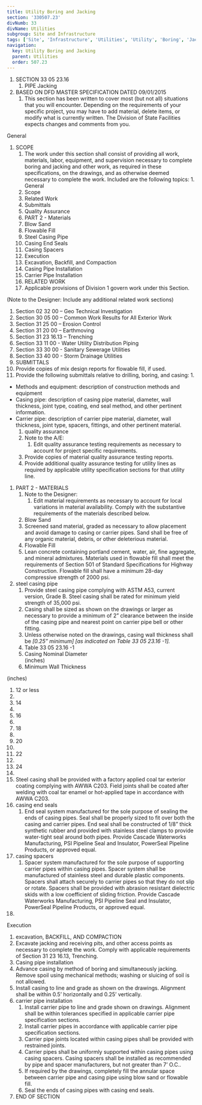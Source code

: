 ```yaml
---
title: Utility Boring and Jacking
section: '330507.23'
divNumb: 33
divName: Utilities
subgroup: Site and Infrastructure
tags: ['Site', 'Infrastructure', 'Utilities', 'Utility', 'Boring', 'Jacking']
navigation:
  key: Utility Boring and Jacking
  parent: Utilities
  order: 507.23
---
```


1. SECTION 33 05 23.16
   1. PIPE Jacking
1. BASED ON DFD MASTER SPECIFICATION DATED 09/01/2015
   1. This section has been written to cover most (but not all) situations that you will encounter. Depending on the requirements of your specific project, you may have to add material, delete items, or modify what is currently written. The Division of State Facilities expects changes and comments from you.

General
1. SCOPE
   1. The work under this section shall consist of providing all work, materials, labor, equipment, and supervision necessary to complete boring and jacking and other work, as required in these specifications, on the drawings, and as otherwise deemed necessary to complete the work. Included are the following topics:
      1. 
General
   1. Scope
   1. Related Work 
   1. Submittals
   1. Quality Assurance
   1. PART 2 - Materials
   1. Blow Sand
   1. Flowable Fill
   1. Steel Casing Pipe
   1. Casing End Seals
   1. Casing Spacers
   1. Execution
   1. Excavation, Backfill, and Compaction
   1. Casing Pipe Installation
   1. Carrier Pipe Installation
   1. RELATED WORK
   1. Applicable provisions of Division 1 govern work under this Section.

(Note to the Designer: Include any additional related work sections)
   1. Section 02 32 00 – Geo Technical Investigation
   1. Section 30 05 00 – Common Work Results for All Exterior Work
   1. Section 31 25 00 – Erosion Control
   1. Section 31 20 00 – Earthmoving
   1. Section 31 23 16.13 – Trenching 
   1. Section 33 11 00 - Water Utility Distribution Piping
   1. Section 33 30 00 - Sanitary Sewerage Utilities
   1. Section 33 40 00 - Storm Drainage Utilities
   1. SUBMITTALS
   1. Provide copies of mix design reports for flowable fill, if used.
   1. Provide the following submittals relative to drilling, boring, and casing:
      1. 
* Methods and equipment: description of construction methods and equipment
* Casing pipe: description of casing pipe material, diameter, wall thickness, joint type, coating, end seal method, and other pertinent information.
* Carrier pipe: description of carrier pipe material, diameter, wall thickness, joint type, spacers, fittings, and other pertinent material.
   1. quality assurance
   1. Note to the A/E:
      1. Edit quality assurance testing requirements as necessary to account for project specific requirements.
   1. Provide copies of material quality assurance testing reports.
   1. Provide additional quality assurance testing for utility lines as required by applicable utility specification sections for that utility line.
1. PART 2 - MATERIALS
   1. Note to the Designer:
      1. Edit material requirements as necessary to account for local variations in material availability. Comply with the substantive requirements of the materials described below.
   1. Blow Sand
   1. Screened sand material, graded as necessary to allow placement and avoid damage to casing or carrier pipes. Sand shall be free of any organic material, debris, or other deleterious material.
   1. Flowable Fill
   1. Lean concrete containing portland cement, water, air, fine aggregate, and mineral admixtures. Materials used in flowable fill shall meet the requirements of Section 501 of Standard Specifications for Highway Construction. Flowable fill shall have a minimum 28-day compressive strength of 2000 psi.
1. steel casing pipe
   1. Provide steel casing pipe complying with ASTM A53, current version, Grade B. Steel casing shall be rated for minimum yield strength of 35,000 psi. 
   1. Casing shall be sized as shown on the drawings or larger as necessary to provide a minimum of 2” clearance between the inside of the casing pipe and nearest point on carrier pipe bell or other fitting. 
   1. Unless otherwise noted on the drawings, casing wall thickness shall be *[0.25” minimum] [as indicated on Table 33 05 23.16 -1].*
   1. Table 33 05 23.16 -1
   1. Casing Nominal Diameter  
(inches)
   1. Minimum Wall Thickness

(inches)
   1. 12 or less
188.
   1. 14
282.
   1. 16
282.
   1. 18
313.
   1. 20
344.
   1. 22
375.
   1. 24
407.
   1. Steel casing shall be provided with a factory applied coal tar exterior coating complying with AWWA C203. Field joints shall be coated after welding with coal tar enamel or hot-applied tape in accordance with AWWA C203.
1. casing end seals
   1. End seal system manufactured for the sole purpose of sealing the ends of casing pipes. Seal shall be properly sized to fit over both the casing and carrier pipes. End seal shall be constructed of 1/8” thick synthetic rubber and provided with stainless steel clamps to provide water-tight seal around both pipes. Provide Cascade Waterworks Manufacturing, PSI Pipeline Seal and Insulator, PowerSeal Pipeline Products, or approved equal.
1. casing spacers
   1. Spacer system manufactured for the sole purpose of supporting carrier pipes within casing pipes. Spacer system shall be manufactured of stainless steel and durable plastic components. Spacers shall attach securely to carrier pipes so that they do not slip or rotate. Spacers shall be provided with abrasion resistant dielectric skids with a low coefficient of sliding friction. Provide Cascade Waterworks Manufacturing, PSI Pipeline Seal and Insulator, PowerSeal Pipeline Products, or approved equal.
1. 
Execution
   1. excavation, BACKFILL, AND COMPACTION
   1. Excavate jacking and receiving pits, and other access points as necessary to complete the work. Comply with applicable requirements of Section 31 23 16.13, Trenching.
   1. Casing pipe installation
   1. Advance casing by method of boring and simultaneously jacking. Remove spoil using mechanical methods; washing or sluicing of soil is not allowed.
   1. Install casing to line and grade as shown on the drawings. Alignment shall be within 0.5’ horizontally and 0.25’ vertically. 
1. carrier pipe installation
   1. Install carrier pipe to line and grade shown on drawings. Alignment shall be within tolerances specified in applicable carrier pipe specification sections. 
   1. Install carrier pipes in accordance with applicable carrier pipe specification sections. 
   1. Carrier pipe joints located within casing pipes shall be provided with restrained joints.
   1. Carrier pipes shall be uniformly supported within casing pipes using casing spacers. Casing spacers shall be installed as recommended by pipe and spacer manufacturers, but not greater than 7’ O.C..
   1. If required by the drawings, completely fill the annular space between carrier pipe and casing pipe using blow sand or flowable fill. 
   1. Seal the ends of casing pipes with casing end seals. 
1. END OF SECTION

